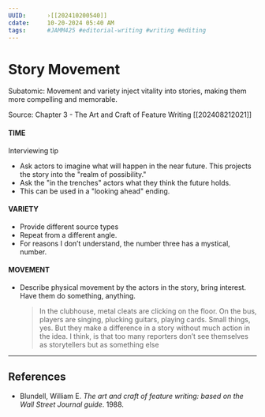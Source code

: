 ```yaml
---
UUID:      ›[[202410200540]] 
cdate:     10-20-2024 05:40 AM
tags:      #JAMM425 #editorial-writing #writing #editing 
---
```

# Story Movement 
Subatomic: Movement and variety inject vitality into stories, making them more compelling and memorable.

Source: Chapter 3 - The Art and Craft of Feature Writing [[202408212021]]

#### TIME

Interviewing tip
- Ask actors to imagine what will happen in the near future. This projects the story into the "realm of possibility."
- Ask the "in the trenches" actors what they think the future holds. 
- This can be used in a "looking ahead" ending.

#### VARIETY
- Provide different source types
- Repeat from a different angle.
- For reasons I don’t understand, the number three has a mystical, number.

#### MOVEMENT
- Describe physical movement by the actors in the story, bring interest. Have them do something, anything. 
  > In the clubhouse, metal cleats are clicking on the floor. On the bus, players are singing, plucking guitars, playing cards. Small things, yes. But they make a difference in a story without much action in the idea. I think, is that too many reporters don’t see themselves as storytellers but as something else
 
----------------------------------

## References
- Blundell, William E. _The art and craft of feature writing: based on the Wall Street Journal guide_. 1988. 

